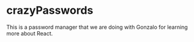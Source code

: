 # crazyPasswords

This is a password manager that we are doing with Gonzalo for learning more about React.
